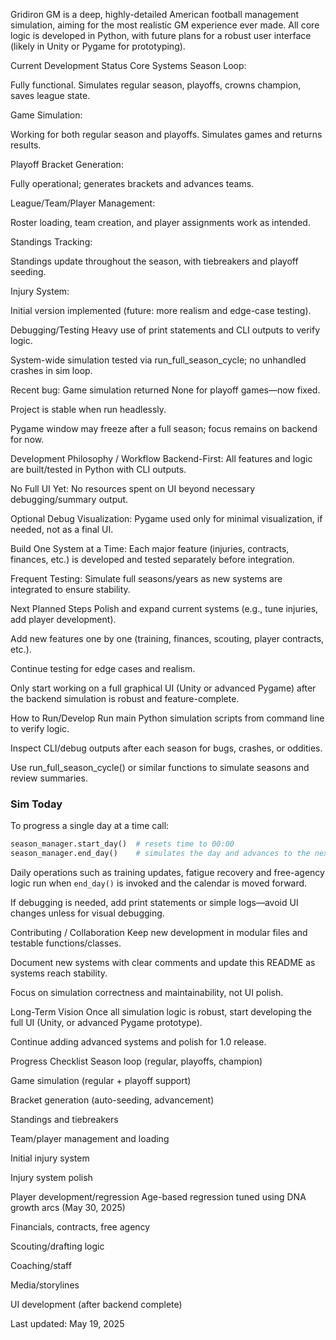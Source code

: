 Gridiron GM is a deep, highly-detailed American football management simulation, aiming for the most realistic GM experience ever made. All core logic is developed in Python, with future plans for a robust user interface (likely in Unity or Pygame for prototyping).

Current Development Status
Core Systems
Season Loop:

Fully functional. Simulates regular season, playoffs, crowns champion, saves league state.

Game Simulation:

Working for both regular season and playoffs. Simulates games and returns results.

Playoff Bracket Generation:

Fully operational; generates brackets and advances teams.

League/Team/Player Management:

Roster loading, team creation, and player assignments work as intended.

Standings Tracking:

Standings update throughout the season, with tiebreakers and playoff seeding.

Injury System:

Initial version implemented (future: more realism and edge-case testing).

Debugging/Testing
Heavy use of print statements and CLI outputs to verify logic.

System-wide simulation tested via run_full_season_cycle; no unhandled crashes in sim loop.

Recent bug: Game simulation returned None for playoff games—now fixed.

Project is stable when run headlessly.

Pygame window may freeze after a full season; focus remains on backend for now.

Development Philosophy / Workflow
Backend-First:
All features and logic are built/tested in Python with CLI outputs.

No Full UI Yet:
No resources spent on UI beyond necessary debugging/summary output.

Optional Debug Visualization:
Pygame used only for minimal visualization, if needed, not as a final UI.

Build One System at a Time:
Each major feature (injuries, contracts, finances, etc.) is developed and tested separately before integration.

Frequent Testing:
Simulate full seasons/years as new systems are integrated to ensure stability.

Next Planned Steps
Polish and expand current systems (e.g., tune injuries, add player development).

Add new features one by one (training, finances, scouting, player contracts, etc.).

Continue testing for edge cases and realism.

Only start working on a full graphical UI (Unity or advanced Pygame) after the backend simulation is robust and feature-complete.

How to Run/Develop
Run main Python simulation scripts from command line to verify logic.

Inspect CLI/debug outputs after each season for bugs, crashes, or oddities.

Use run_full_season_cycle() or similar functions to simulate seasons and review summaries.

### Sim Today
To progress a single day at a time call:

```python
season_manager.start_day()  # resets time to 00:00
season_manager.end_day()    # simulates the day and advances to the next morning
```

Daily operations such as training updates, fatigue recovery and free-agency logic run when `end_day()` is invoked and the calendar is moved forward.

If debugging is needed, add print statements or simple logs—avoid UI changes unless for visual debugging.

Contributing / Collaboration
Keep new development in modular files and testable functions/classes.

Document new systems with clear comments and update this README as systems reach stability.

Focus on simulation correctness and maintainability, not UI polish.

Long-Term Vision
Once all simulation logic is robust, start developing the full UI (Unity, or advanced Pygame prototype).

Continue adding advanced systems and polish for 1.0 release.

Progress Checklist
 Season loop (regular, playoffs, champion)

 Game simulation (regular + playoff support)

 Bracket generation (auto-seeding, advancement)

 Standings and tiebreakers

 Team/player management and loading

 Initial injury system

 Injury system polish

 Player development/regression
 Age-based regression tuned using DNA growth arcs (May 30, 2025)

 Financials, contracts, free agency

 Scouting/drafting logic

 Coaching/staff

 Media/storylines

 UI development (after backend complete)

Last updated: May 19, 2025